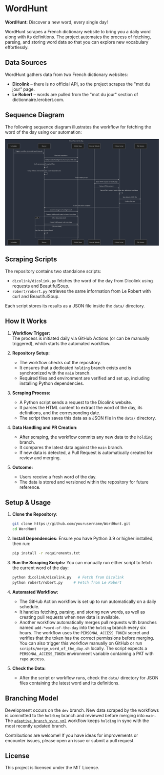 # WordHunt
**WordHunt:** Discover a new word, every single day!

WordHunt scrapes a French dictionary website to bring you a daily word along with its definitions. The project automates the process of fetching, parsing, and storing word data so that you can explore new vocabulary effortlessly.

## Data Sources
WordHunt gathers data from two French dictionary websites:

- **Dicolink** – there is no official API, so the project scrapes the "mot du jour" page.
- **Le Robert** – words are pulled from the "mot du jour" section of dictionnaire.lerobert.com.

## Sequence Diagram
The following sequence diagram illustrates the workflow for fetching the word of the day using our automation:

![Sequence Diagram](images/sequencediagramDicolink.png)

## Scraping Scripts

The repository contains two standalone scripts:

- `dicolink/dicolink.py` fetches the word of the day from Dicolink using requests and BeautifulSoup.
- `robert/robert.py` retrieves the same information from Le Robert with curl and BeautifulSoup.

Each script stores its results as a JSON file inside the `data/` directory.

## How It Works
1. **Workflow Trigger:**  
   The process is initiated daily via GitHub Actions (or can be manually triggered), which starts the automated workflow.

2. **Repository Setup:**  
   - The workflow checks out the repository.
   - It ensures that a dedicated `holding` branch exists and is synchronized with the `main` branch.
   - Required files and environment are verified and set up, including installing Python dependencies.

3. **Scraping Process:**  
   - A Python script sends a request to the Dicolink website.
   - It parses the HTML content to extract the word of the day, its definitions, and the corresponding date.
   - The script then saves this data as a JSON file in the `data/` directory.

4. **Data Handling and PR Creation:**  
   - After scraping, the workflow commits any new data to the `holding` branch.
   - It compares the latest data against the `main` branch.  
   - If new data is detected, a Pull Request is automatically created for review and merging.

5. **Outcome:**  
   - Users receive a fresh word of the day.
   - The data is stored and versioned within the repository for future reference.

## Setup & Usage
1. **Clone the Repository:**
   ```bash
   git clone https://github.com/yourusername/WordHunt.git
   cd WordHunt
   ```

2. **Install Dependencies:**
   Ensure you have Python 3.9 or higher installed, then run:
   ```bash
   pip install -r requirements.txt
   ```

3. **Run the Scraping Scripts:**
   You can manually run either script to fetch the current word of the day:
   ```bash
   python dicolink/dicolink.py   # Fetch from Dicolink
   python robert/robert.py     # Fetch from Le Robert
   ```

4. **Automated Workflow:**
   - The GitHub Action workflow is set up to run automatically on a daily schedule.
   - It handles fetching, parsing, and storing new words, as well as creating pull requests when new data is available.
   - Another workflow automatically merges pull requests with branches named `add-*word-of-the-day` into the `holding` branch every six hours.
     The workflow uses the `PERSONAL_ACCESS_TOKEN` secret and verifies that the token has the correct permissions before merging.
    You can also trigger this workflow manually on GitHub or run `scripts/merge_word_of_the_day.sh` locally. The script expects a `PERSONAL_ACCESS_TOKEN` environment variable containing a PAT with `repo` access.

5. **Check the Data:**
   - After the script or workflow runs, check the `data/` directory for JSON files containing the latest word and its definitions.

## Branching Model
Development occurs on the `dev` branch. New data scraped by the workflows is committed to the `holding` branch and reviewed before merging into `main`. The [`adaptive_branch_sync.yml`](.github/workflows/adaptive_branch_sync.yml) workflow keeps `holding` in sync with the most recently updated branch.

Contributions are welcome! If you have ideas for improvements or encounter issues, please open an issue or submit a pull request.

## License

This project is licensed under the MIT License.
